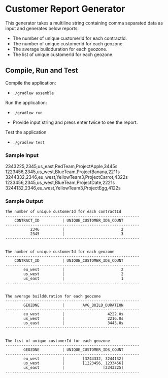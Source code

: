 # Customer Report Generator
This generator takes a multiline string containing comma separated data as input and generates below reports:
 - The number of unique customerId for each contractId.
 - The number of unique customerId for each geozone.
 - The average buildduration for each geozone.
 - The list of unique customerId for each geozone.

## Compile, Run and Test
Compile the application:
* `./gradlew assemble`

Run the application:
* `./gradlew run`

 - Provide input string and press enter twice to see the report.

Test the application
* `./gradlew test`

### Sample Input

2343225,2345,us_east,RedTeam,ProjectApple,3445s
1223456,2345,us_west,BlueTeam,ProjectBanana,2211s
3244332,2346,eu_west,YellowTeam3,ProjectCarrot,4322s
1233456,2345,us_west,BlueTeam,ProjectDate,2221s
3244132,2346,eu_west,YellowTeam3,ProjectEgg,4122s

### Sample Output
```
The number of unique customerId for each contractId
-----------------------------------------------------------
    CONTRACT_ID          | UNIQUE_CUSTOMER_IDS_COUNT 
-----------------------------------------------------------
           2346          |                         2 
           2345          |                         3 
-----------------------------------------------------------


The number of unique customerId for each geozone
-----------------------------------------------------------
    CONTRACT_ID          | UNIQUE_CUSTOMER_IDS_COUNT 
-----------------------------------------------------------
        eu_west          |                         2 
        us_west          |                         2 
        us_east          |                         1 
-----------------------------------------------------------


The average buildduration for each geozone
-----------------------------------------------------------
        GEOZONE          |        AVG_BUILD_DURATION 
-----------------------------------------------------------
        eu_west          |                   4222.0s 
        us_west          |                   2216.0s 
        us_east          |                   3445.0s 
-----------------------------------------------------------


The list of unique customerId for each geozone
-----------------------------------------------------------
        GEOZONE          | UNIQUE_CUSTOMER_IDS_COUNT 
-----------------------------------------------------------
        eu_west          |        [3244332, 3244132] 
        us_west          |        [1223456, 1233456] 
        us_east          |                 [2343225] 
-----------------------------------------------------------
```